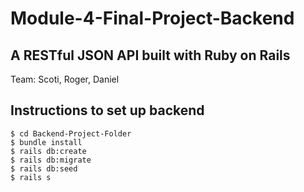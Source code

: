 # Module-4-Final-Project-Backend

## A RESTful JSON API built with Ruby on Rails

Team: Scoti, Roger, Daniel


## Instructions to set up backend

```
$ cd Backend-Project-Folder
$ bundle install
$ rails db:create
$ rails db:migrate
$ rails db:seed
$ rails s
```
